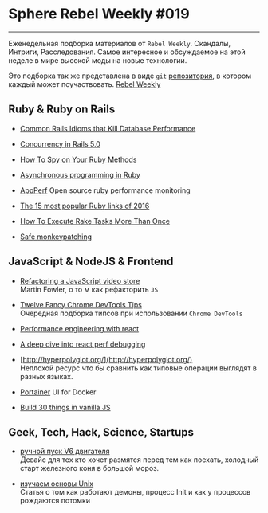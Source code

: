 # Sphere Rebel Weekly #019
----

Еженедельная подборка материалов от `Rebel Weekly`. Скандалы, Интриги, Расследования.
Самое интересное и обсуждаемое на этой неделе в мире высокой моды на новые технологии.

Это подборка так же представлена в виде `git` [репозитория](https://github.com/SphereSoftware/weekly), в котором каждый может
поучаствовать. [Rebel Weekly](https://github.com/SphereSoftware/weekly)

## Ruby & Ruby on Rails

* [Common Rails Idioms that Kill Database Performance](http://blog.honeybadger.io/common-rails-idioms-that-kill-database-performance/)

* [Concurrency in Rails 5.0](https://bibwild.wordpress.com/2016/12/29/concurrency-in-rails-5-0/)

* [How To Spy on Your Ruby Methods](http://www.blackbytes.info/2017/01/spy-on-your-ruby-methods/)

* [Asynchronous programming in Ruby](https://medium.com/@gauravbasti2006/async-mongo-queries-in-ruby-96a31b48b8f3#.e1s4zbrux)

* [AppPerf](https://github.com/randy-girard/app_perf) Open source ruby performance monitoring

* [The 15 most popular Ruby links of 2016](https://medium.com/statuscode/the-15-most-popular-ruby-links-of-2016-ff3cf06d5b80#.p1y33kcv4)

* [How To Execute Rake Tasks More Than Once](https://solidfoundationwebdev.com/blog/posts/how-to-execute-rake-tasks-more-than-once)

* [Safe monkeypatching](http://blog.iempire.ru/2017/01/03/monkeypatching/)

## JavaScript & NodeJS & Frontend

* [Refactoring a JavaScript video store](http://martinfowler.com/articles/refactoring-video-store-js/)<br/>
Martin Fowler, о то м как рефакторить `JS`

* [Twelve Fancy Chrome DevTools Tips](https://hackernoon.com/twelve-fancy-chrome-devtools-tips-dc1e39d10d9d?gi=c50252374a39#.vzuiqgdzp)<br/>
Очередная подборка типсов при использовании `Chrome DevTools`

* [Performance engineering with react](http://benchling.engineering/performance-engineering-with-react/)

* [A deep dive into react perf debugging](http://benchling.engineering/deep-dive-react-perf-debugging/)

* [http://hyperpolyglot.org/](http://hyperpolyglot.org/)<br/>
Неплохой ресурс что бы сравнить как типовые операции выглядят в разных языках.

* [Portainer](https://media-glass.es/portainer-the-ui-for-docker-d067f6335f23#.cw3gx86uw) UI for Docker

* [Build 30 things in vanilla JS](https://javascript30.com/)

## Geek, Tech, Hack, Science, Startups

* [ручной пуск V6 двигателя](http://hackaday.com/2017/01/04/hand-cranked-generator-charges-supercaps-starts-car/)<br/>
Девайс для тех кто хочет размятся перед тем как поехать, холодный старт железного коня в большой мороз.

* [изучаем основы Unix](https://tproger.ru/translations/unix-basics/)<br/>
Статья о том как работают демоны, процесс Init и как у процессов рождаются потомки
